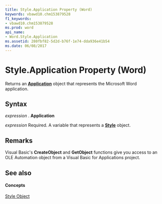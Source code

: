 ```yaml
---
title: Style.Application Property (Word)
keywords: vbawd10.chm153879528
f1_keywords:
- vbawd10.chm153879528
ms.prod: word
api_name:
- Word.Style.Application
ms.assetid: 280fbf82-5d2d-b76f-1e74-dda936e41b54
ms.date: 06/08/2017
---
```



# Style.Application Property (Word)

Returns an **[Application](application-object-word.md)** object that represents the Microsoft Word application.


## Syntax

 _expression_ . **Application**

 _expression_ Required. A variable that represents a **[Style](style-object-word.md)** object.


## Remarks

Visual Basic's **CreateObject** and **GetObject** functions give you access to an OLE Automation object from a Visual Basic for Applications project.


## See also


#### Concepts


[Style Object](style-object-word.md)

